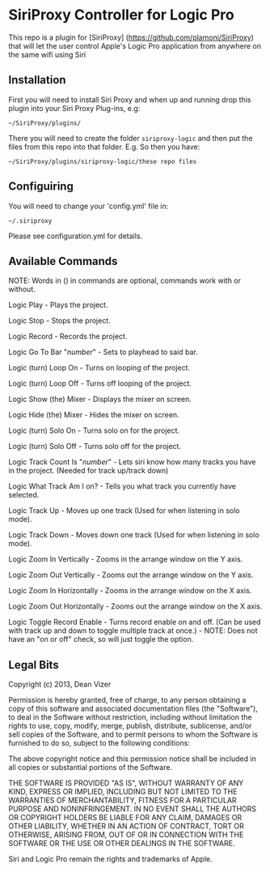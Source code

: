 SiriProxy Controller for Logic Pro 
==================================

This repo is a plugin for [SiriProxy] (https://github.com/plamoni/SiriProxy) that will let the user control Apple's Logic Pro application from anywhere on the same wifi using Siri

Installation
------------

First you will need to install Siri Proxy and when up and running drop this plugin into your Siri Proxy Plug-ins, e.g:

`~/SiriProxy/plugins/`

There you will need to create the folder `siriproxy-logic` and then put the files from this repo into that folder. E.g. So then you have:

`~/SiriProxy/plugins/siriproxy-logic/these repo files`


Configuiring
------------

You will need to change your 'config.yml' file in:

`~/.siriproxy`

Please see configuration.yml for details.

Available Commands  
------------------
NOTE: Words in () in commands are optional, commands work with or without.

Logic Play - Plays the project.

Logic Stop - Stops the project.

Logic Record - Records the project.

Logic Go To Bar "*number*" - Sets to playhead to said bar.

Logic (turn) Loop On - Turns on looping of the project.

Logic (turn) Loop Off - Turns off looping of the project.

Logic Show (the) Mixer - Displays the mixer on screen.

Logic Hide (the) Mixer - Hides the mixer on screen.

Logic (turn) Solo On - Turns solo on for the project.

Logic (turn) Solo Off - Turns solo off for the project.

Logic Track Count Is "*number*" - Lets siri know how many tracks you have in the project. (Needed for track up/track down)

Logic What Track Am I on? - Tells you what track you currently have selected.

Logic Track Up - Moves up one track (Used for when listening in solo mode).

Logic Track Down - Moves down one track (Used for when listening in solo mode).

Logic Zoom In Vertically - Zooms in the arrange window on the Y axis.

Logic Zoom Out Vertically - Zooms out the arrange window on the Y axis.

Logic Zoom In Horizontally - Zooms in the arrange window on the X axis.

Logic Zoom Out Horizontally - Zooms out the arrange window on the X axis.

Logic Toggle Record Enable - Turns record enable on and off. (Can be used with track up and down to toggle multiple track at once.) - NOTE: Does not have an "on or off" check, so will just toggle the option.

Legal Bits
----------

Copyright (c) 2013, Dean Vizer

Permission is hereby granted, free of charge, to any person obtaining a copy of this software and associated documentation files (the "Software"), to deal in the Software without restriction, including without limitation the rights to use, copy, modify, merge, publish, distribute, sublicense, and/or sell copies of the Software, and to permit persons to whom the Software is furnished to do so, subject to the following conditions:

The above copyright notice and this permission notice shall be included in all copies or substantial portions of the Software.

THE SOFTWARE IS PROVIDED "AS IS", WITHOUT WARRANTY OF ANY KIND, EXPRESS OR IMPLIED, INCLUDING BUT NOT LIMITED TO THE WARRANTIES OF MERCHANTABILITY, FITNESS FOR A PARTICULAR PURPOSE AND NONINFRINGEMENT. IN NO EVENT SHALL THE AUTHORS OR COPYRIGHT HOLDERS BE LIABLE FOR ANY CLAIM, DAMAGES OR OTHER LIABILITY, WHETHER IN AN ACTION OF CONTRACT, TORT OR OTHERWISE, ARISING FROM, OUT OF OR IN CONNECTION WITH THE SOFTWARE OR THE USE OR OTHER DEALINGS IN THE SOFTWARE.

Siri and Logic Pro remain the rights and trademarks of Apple.
